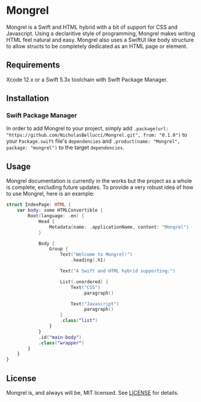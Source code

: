 # Mongrel

Mongrel is a Swift and HTML hybrid with a bit of support for CSS and Javascript. Using a declaritive style of programming, Mongrel makes writing HTML feel natural and easy. Mongrel also uses a SwiftUI like body structure to allow structs to be completely dedicated as an HTML page or element.

## Requirements
Xcode 12.x or a Swift 5.3x toolchain with Swift Package Manager.

## Installation

### Swift Package Manager
In order to add Mongrel to your project, simply add `.package(url: "https://github.com/NicholasBellucci/Mongrel.git", from: "0.1.0")` to your `Package.swift` file's `dependencies` and `.product(name: "Mongrel", package: "mongrel")` to the target `dependencies`. 

## Usage

Mongrel documentation is currently in the works but the project as a whole is complete, excluding future updates. To provide a very robust idea of how to use Mongrel, here is an example:

```swift
struct IndexPage: HTML {
    var body: some HTMLConvertible {
        Root(language: .en) {
            Head {
                Metadata(name: .applicationName, content: "Mongrel")
            }

            Body {
                Group {
                    Text("Welcome to Mongrel!")
                        .heading(.h1)

                    Text("A Swift and HTML hybrid supporting:")

                    List(.unordered) {
                        Text("CSS")
                            .paragraph()

                        Text("Javascript")
                            .paragraph()
                    }
                    .class("list")
                }
            }
            .id("main-body")
            .class("wrapper")
        }
    }
}
```
## License

Mongrel is, and always will be, MIT licensed. See [LICENSE](LICENSE) for details.
